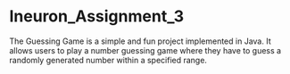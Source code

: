 # Ineuron_Assignment_3
The Guessing Game is a simple and fun project implemented in Java. It allows users to play a number guessing game where they have to guess a randomly generated number within a specified range. 
